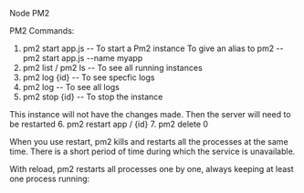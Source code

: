 Node PM2

PM2 Commands:
1. pm2 start app.js -- To start a Pm2 instance 
   To give an alias to pm2 -- pm2 start app.js --name myapp
2. pm2 list / pm2 ls  -- To see all running instances
3. pm2 log {id} -- To see specfic logs
4. pm2 log --  To see all logs
5. pm2 stop {id} -- To stop the instance

This instance will not have the changes made. Then the server will need to be restarted
6. pm2 restart app / {id}
7. pm2 delete 0

When you use restart, pm2 kills and restarts all the processes at the same time. There is a short period of time during which the service is unavailable.

With reload, pm2 restarts all processes one by one, always keeping at least one process running:
